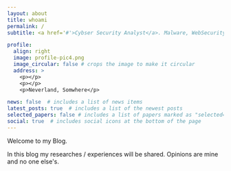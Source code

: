 ```yaml
---
layout: about
title: whoami
permalink: /
subtitle: <a href='#'>Cybser Security Analyst</a>. Malware, WebSecurity, Red Team, Threat Hunting.

profile:
  align: right
  image: profile-pic4.png
  image_circular: false # crops the image to make it circular
  address: >
    <p></p>
    <p></p>
    <p>Neverland, Somwhere</p>

news: false  # includes a list of news items
latest_posts: true  # includes a list of the newest posts
selected_papers: false # includes a list of papers marked as "selected={true}"
social: true  # includes social icons at the bottom of the page
---
```


Welcome to my Blog.

In this blog my researches / experiences will be shared.
Opinions are mine and no one else's.
